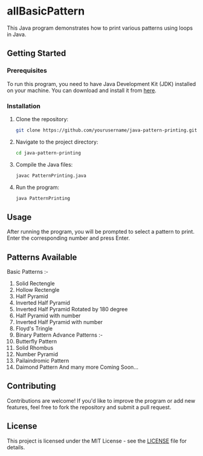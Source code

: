 # allBasicPattern

This Java program demonstrates how to print various patterns using loops in Java.

## Getting Started

### Prerequisites

To run this program, you need to have Java Development Kit (JDK) installed on your machine. You can download and install it from [here](https://www.oracle.com/java/technologies/javase-jdk15-downloads.html).

### Installation

1. Clone the repository:

    ```bash
    git clone https://github.com/yourusername/java-pattern-printing.git
    ```

2. Navigate to the project directory:

    ```bash
    cd java-pattern-printing
    ```

3. Compile the Java files:

    ```bash
    javac PatternPrinting.java
    ```

4. Run the program:

    ```bash
    java PatternPrinting
    ```

## Usage

After running the program, you will be prompted to select a pattern to print. Enter the corresponding number and press Enter.

## Patterns Available

Basic Patterns :-       
1. Solid Rectengle      
2. Hollow Rectengle     
3. Half Pyramid
4. Inverted Half Pyramid
5. Inverted Half Pyramid Rotated by 180 degree
6. Half Pyramid with number
7. Inverted Half Pyramid with number
8. Floyd's Tringle
9. Binary Pattern
Advance Patterns :-
10. Butterfly Pattern
11. Solid Rhombus
12. Number Pyramid
13. Pailaindromic Pattern
14. Daimond Pattern
And many more Coming Soon...

## Contributing

Contributions are welcome! If you'd like to improve the program or add new features, feel free to fork the repository and submit a pull request.

## License

This project is licensed under the MIT License - see the [LICENSE](LICENSE) file for details.

